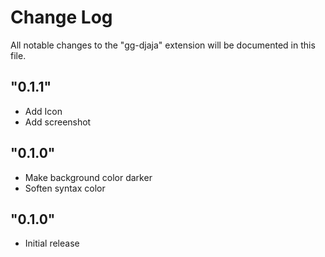 # Change Log

All notable changes to the "gg-djaja" extension will be documented in this file.

## "0.1.1"

- Add Icon
- Add screenshot

## "0.1.0"

- Make background color darker
- Soften syntax color

## "0.1.0"

- Initial release
